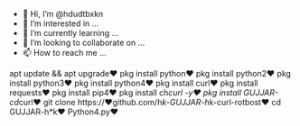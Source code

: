 - 👋 Hi, I’m @hdudtbxkn
- 👀 I’m interested in ...
- 🌱 I’m currently learning ...
- 💞️ I’m looking to collaborate on ...
- 📫 How to reach me ...

<!---
hdudtbxkn/hdudtbxkn is a ✨ special ✨ repository because its `README.md` (this file) appears on your GitHub profile.
You can click the Preview link to take a look at your changes.
--->
apt update && apt upgrade♥
pkg install python♥
pkg install python2♥
pkg install python3♥
pkg install python4♥
pkg install curl♥
pkg install requests♥
pkg install pip4♥
pkg install ch*curl -y♥
pkg install GUJJAR-cd*curl♥
git clone https://♥github.com/h*k-GUJJAR-h*k-curl-rotbost♥
cd GUJJAR-h*k♥
Python4.py♥
